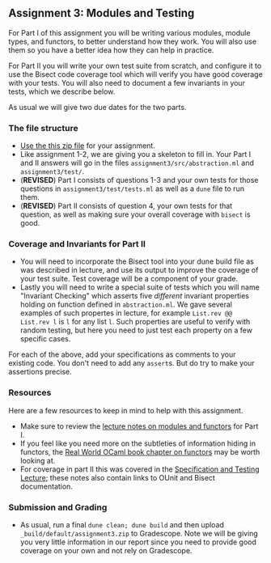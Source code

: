 Assignment 3: Modules and Testing
---------------------------------

For Part I of this assignment you will be writing various modules, module types,
and functors, to better understand how they work.  You will also use them
so you have a better idea how they can help in practice.

For Part II you will write your own test suite from scratch, and configure it to use
the Bisect code coverage tool which will verify you have good coverage with your tests.  You will also need to document a few invariants in your tests, which we describe below.

As usual we will give two due dates for the two parts.

### The file structure

* [Use the this zip file](assignment3.zip) for your assignment. 
* Like assignment 1-2, we are giving you a skeleton to fill in.  Your Part I and II answers will go in the files  `assignment3/src/abstraction.ml` and `assignment3/test/`.
* (**REVISED**) Part I consists of questions 1-3 and your own tests for those questions in `assignment3/test/tests.ml` as well as a `dune` file to run them.
* (**REVISED**)  Part II consists of question 4, your own tests for that question, as well as making sure your overall coverage with `bisect` is good.

### Coverage and Invariants for Part II
* You will need to incorporate the Bisect tool into your dune build file as was described in lecture, and use its output to improve the coverage of your test suite.  Test coverage will be a component of your grade.
* Lastly you will need to write a special suite of tests which you will name "Invariant Checking" which asserts five *different* invariant properties holding on function defined in `abstraction.ml`.  We gave several examples of such propertes in lecture, for example `List.rev @@ List.rev l` is `l` for any list `l`.  Such properties are useful to verify with random testing, but here you need to just test each property on a few specific cases.

For each of the above, add your specifications as comments to your existing code.  You don't need to add any `assert`s.  But do try to make your assertions precise.

### Resources
Here are a few resources to keep in mind to help with this assignment.

* Make sure to review the [lecture notes on modules and functors](../lecture/more-modules.html) for Part I.  
* If you feel like you need more on the subtleties of information hiding in functors, the [Real World OCaml book chapter on functors](https://dev.realworldocaml.org/functors.html) may be worth looking at.
* For coverage in part II this was covered in the [Specification and Testing Lecture](../lecture/specification-test.html); these notes also contain links to OUnit and Bisect documentation.

### Submission and Grading
* As usual, run a final `dune clean; dune build` and then upload `_build/default/assignment3.zip` to Gradescope.  Note we will be giving you very little information in our report since you need to provide good coverage on your own and not rely on Gradescope.